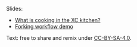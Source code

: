 Slides:

- [What is cooking in the XC kitchen?](http://cicero.xyz/v2/remark/github/bast/dalton-meeting-2018/master/xc.md/)
- [Forking workflow demo](http://cicero.xyz/v2/remark/github/bast/dalton-meeting-2018/master/forking-workflow.md/)

Text: free to share and remix under [CC-BY-SA-4.0](https://creativecommons.org/licenses/by-sa/4.0/).
